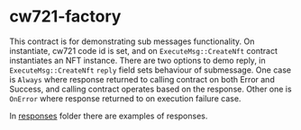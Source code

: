 # cw721-factory

This contract is for demonstrating sub messages functionality.
On instantiate, cw721 code id is set, and on `ExecuteMsg::CreateNft` contract instantiates
an NFT instance.
There are two options to demo reply, in `ExecuteMsg::CreateNft` `reply` field sets behaviour of submessage.
One case is `Always` where response returned to calling contract on both Error and Success, and calling contract
operates based on the response.
Other one is `OnError` where response returned to on execution failure case.

In [responses](responses) folder there are examples of responses.
